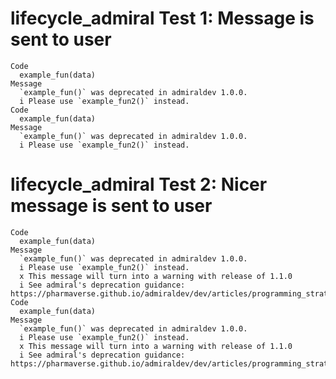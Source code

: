 # lifecycle_admiral Test 1:  Message is sent to user

    Code
      example_fun(data)
    Message
      `example_fun()` was deprecated in admiraldev 1.0.0.
      i Please use `example_fun2()` instead.
    Code
      example_fun(data)
    Message
      `example_fun()` was deprecated in admiraldev 1.0.0.
      i Please use `example_fun2()` instead.

# lifecycle_admiral Test 2:  Nicer message is sent to user

    Code
      example_fun(data)
    Message
      `example_fun()` was deprecated in admiraldev 1.0.0.
      i Please use `example_fun2()` instead.
      x This message will turn into a warning with release of 1.1.0
      i See admiral's deprecation guidance: https://pharmaverse.github.io/admiraldev/dev/articles/programming_strategy.html#deprecation
    Code
      example_fun(data)
    Message
      `example_fun()` was deprecated in admiraldev 1.0.0.
      i Please use `example_fun2()` instead.
      x This message will turn into a warning with release of 1.1.0
      i See admiral's deprecation guidance: https://pharmaverse.github.io/admiraldev/dev/articles/programming_strategy.html#deprecation

